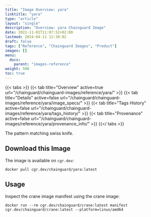 ```yaml
---
title: "Image Overview: yara"
linktitle: "yara"
type: "article"
layout: "single"
description: "Overview: yara Chainguard Image"
date: 2022-11-01T11:07:52+02:00
lastmod: 2024-04-11 12:38:02
draft: false
tags: ["Reference", "Chainguard Images", "Product"]
images: []
menu: 
  docs: 
    parent: "images-reference"
weight: 500
toc: true
---
```


{{< tabs >}}
{{< tab title="Overview" active=true url="/chainguard/chainguard-images/reference/yara/" >}}
{{< tab title="Details" active=false url="/chainguard/chainguard-images/reference/yara/image_specs/" >}}
{{< tab title="Tags History" active=false url="/chainguard/chainguard-images/reference/yara/tags_history/" >}}
{{< tab title="Provenance" active=false url="/chainguard/chainguard-images/reference/yara/provenance_info/" >}}
{{</ tabs >}}



<!--overview:start-->
The pattern matching swiss knife.
<!--overview:end-->

## Download this Image

The image is available on `cgr.dev`:

```
docker pull cgr.dev/chainguard/yara:latest
```


<!--body:start-->
## Usage

Inspect the crane image manifest using the crane image:

```
docker run --rm cgr.dev/chainguard/crane:latest manifest cgr.dev/chainguard/crane:latest --platform=linux/amd64
```
<!--body:end-->

